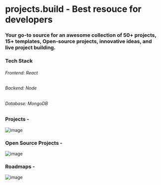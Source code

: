 # projects.build - Best resouce for developers

### Your go-to source for an awesome collection of 50+ projects, 15+ templates, Open-source projects, innovative ideas, and live project building.

### Tech Stack
###### Frontend: React
###### Backend: Node
###### Database: MongoDB

### Projects - 
![image](https://github.com/57hemanth/projects.build/assets/52588031/0226d275-d742-4f0a-8a8c-4fde4e336b8d)

### Open Source Projects -
![image](https://github.com/57hemanth/projects.build/assets/52588031/76d047fe-4518-43da-833b-946e2ab4a1b7)

### Roadmaps -
![image](https://github.com/57hemanth/projects.build/assets/52588031/ce88f1a0-998b-4cb5-9387-624d019fbcba)



